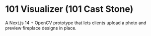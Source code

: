 # 101 Visualizer (101 Cast Stone)
A Next.js 14 + OpenCV prototype that lets clients upload a photo and preview fireplace designs in place.